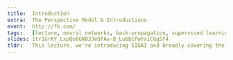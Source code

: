 ```yaml
---
title:  Introduction
extra:  The Perspective Model & Introductions
event:  http://fb.com/
tags:   [lecture, neural networks, back-propagation, supervised learning]
slides: 1tr1GrKY_LxpQu6GWOJJeOfAv-8_Lu6DcPwYxiCGgSF4
tldr:   This lecture, we're introducing SIGAI and broadly covering the differing perspectives of SGIAI.
---
```

